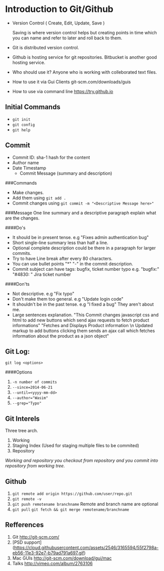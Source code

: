 Introduction to Git/Github
===
  - Version Control ( Create, Edit, Update, Save )

    Saving is where version control helps but creating points
      in time which you can name and refer to later and roll back to them.
  - Git is distributed version control.

  - Github is hosting service for git repositories. Bitbucket is
another good hosting service.
  - Who should use it?
    Anyone who is working with colleborated text files.

  - How to use it via Gui Clients git-scm.com/downloads/guis
  - How to use via command line https://try.github.io


Initial Commands
---
- `git init`
- `git config`
- `git help`


Commit
---
- Commit ID: sha-1 hash for the content
- Author name <email id>
- Date Timestamp
  - Commit Message (summary and description)

###Commands
- Make changes.
- Add them using `git add .`
- Commit changes using `git commit -m "<Descriptive Message here>"`

###Message
One line summary and a descriptive paragraph explain what are the changes.

####Do's
- It should be in present tense.
  e.g "Fixes admin authentication bug"
- Short single-line summary less than half a line.
- Optional complete description could be there in a paragraph for larger
  commits.
- Try to have Line break after every 80 characters.
- You can use bullet points "\*" "-" in the commit description.
- Commit subject can have tags: bugfix, ticket number typo
e.g. "bugfix:"
     "#4830: " Jira ticket number

####Don'ts
- Not descriptive.
  e.g "Fix typo"
- Don't make them too general.
  e.g "Update login code"
- It shouldn't be in the past tense.
  e.g "I fixed a bug" They aren't about me.
- Large sentences explanation.
  "This Commit changes javascript css and html to add new buttons which send ajax requests to fetch product informations"
  "Fetches and Displays Product information \n Updated markup to add buttons clicking
them sends an ajax call which fetches information about the product as a json object"


Git Log:
---
`git log <options>`

####Options
1. `-n number of commits`
2. `--since=2014-06-21`
3. `--until=<yyyy-mm-dd>`
4. `--author="Wasim"`
5. `--grep="Typo"`


Git Interels
---
Three tree arch.

1. Working
2. Staging Index (Used for staging multiple files to be commited)
3. Repository

*Working and repository you checkout from repository and you commit into
repository from working tree.*


Github
---
1. `git remote add origin https://github.com/user/repo.git`
2. `git remote -v`
3. `git push remotename branchname` Remote and branch name are optional
4. `git pull` `git fetch && git merge remotename/branchname`


Refferences
---
1. Git http://git-scm.com/
2. [PSD support] (https://cloud.githubusercontent.com/assets/2546/3165594/55f2798a-eb56-11e3-92e7-b79ad791a697.gif)
3. Mac GUIs http://git-scm.com/download/gui/mac
4. Talks http://vimeo.com/album/2763106
